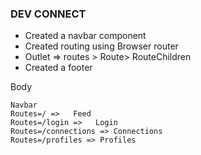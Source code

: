 ### DEV CONNECT

- Created a navbar component
- Created routing using Browser router 
- Outlet => routes > Route> RouteChildren
- Created a footer 

Body

    Navbar
    Routes=/ =>   Feed
    Routes=/login =>   Login
    Routes=/connections => Connections
    Routes=/profiles => Profiles
